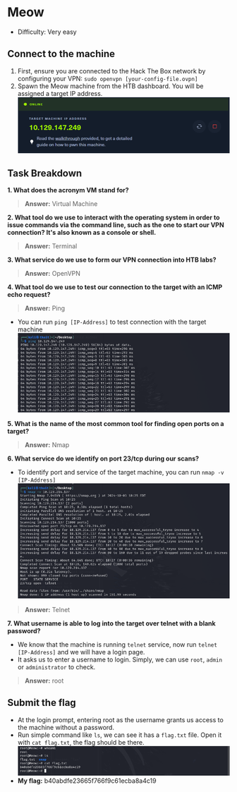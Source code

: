 # Meow
- Difficulty: Very easy

## Connect to the machine
1. First, ensure you are connected to the Hack The Box network by configuring your VPN: `sudo openvpn [your-config-file.ovpn]`
2. Spawn the Meow machine from the HTB dashboard. You will be assigned a target IP address.
![ip-address](img/ip-address.png)

## Task Breakdown
**1. What does the acronym VM stand for?**  
>**Answer:** Virtual Machine  

**2. What tool do we use to interact with the operating system in order to issue commands via the command line, such as the one to start our VPN connection? It's also known as a console or shell.**  
>**Answer:** Terminal  
  
**3. What service do we use to form our VPN connection into HTB labs?**  
>**Answer:** OpenVPN  

**4. What tool do we use to test our connection to the target with an ICMP echo request?**  
>**Answer:** Ping
- You can run `ping [IP-Address]` to test connection with the target machine
![ping](img/ping.png)

**5. What is the name of the most common tool for finding open ports on a target?**  
>**Answer:** Nmap

**6. What service do we identify on port 23/tcp during our scans?**  
- To identify port and service  of the target machine, you can run `nmap -v [IP-Address]` 
![nmap](img/nmap.png)
>**Answer:** Telnet

**7. What username is able to log into the target over telnet with a blank password?**  
- We know that the machine is running `telnet` service, now run `telnet [IP-Address]` and we will have a login page.
- It asks us to enter a username to login. Simply, we can use `root`, `admin` or `administrator` to check.  
>**Answer:** root

## Submit the flag
- At the login prompt, entering root as the username grants us access to the machine without a password.
- Run simple command like `ls`, we can see it has a `flag.txt` file. Open it with `cat flag.txt`, the flag should be there.
![](img/flag.png)
- **My flag:** b40abdfe23665f766f9c61ecba8a4c19

